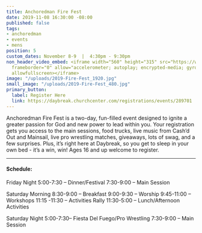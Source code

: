 ```yaml
---
title: Anchoredman Fire Fest
date: 2019-11-08 16:30:00 -08:00
published: false
tags:
- anchoredman
- events
- mens
position: 5
custom_dates: November 8-9  |  4:30pm - 9:30pm
non_header_video_embed: <iframe width="560" height="315" src="https://www.youtube.com/embed/6kMdLlrgygo"
  frameborder="0" allow="accelerometer; autoplay; encrypted-media; gyroscope; picture-in-picture"
  allowfullscreen></iframe>
image: "/uploads/2019-Fire-Fest_1920.jpg"
small_image: "/uploads/2019-Fire-Fest_480.jpg"
primary_button:
  label: Register Here
  link: https://daybreak.churchcenter.com/registrations/events/289701
---
```


Anchoredman Fire Fest is a two-day, fun-filled event designed to ignite a greater passion for God and new power to lead within you. Your registration gets you access to the main sessions, food trucks, live music from Cash’d Out and Mainsail, live pro wrestling matches, giveaways, lots of swag, and a few surprises. Plus, it’s right here at Daybreak, so you get to sleep in your own bed - it’s a win, win! Ages 16 and up welcome to register.

______

#### Schedule:
Friday Night
5:00-7:30 – Dinner/Festival
7:30-9:00 – Main Session

Saturday Morning
8:30-9:00 – Breakfast
9:00-9:30 – Worship
9:45-11:00 – Workshops
11:15 -11:30 – Activities Rally
11:30-5:00 – Lunch/Afternoon Activities

Saturday Night
5:00-7:30– Fiesta Del Fuego/Pro Wrestling 
7:30-9:00 – Main Session
